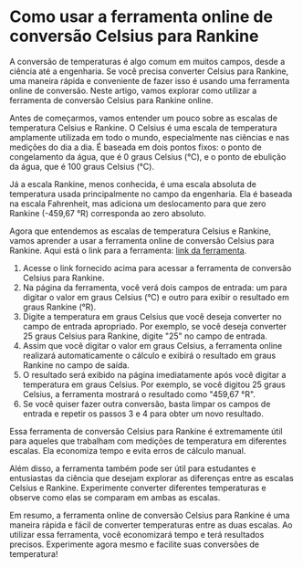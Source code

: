 Como usar a ferramenta online de conversão Celsius para Rankine
===============================================================

A conversão de temperaturas é algo comum em muitos campos, desde a ciência até a engenharia. Se você precisa converter Celsius para Rankine, uma maneira rápida e conveniente de fazer isso é usando uma ferramenta online de conversão. Neste artigo, vamos explorar como utilizar a ferramenta de conversão Celsius para Rankine online.

Antes de começarmos, vamos entender um pouco sobre as escalas de temperatura Celsius e Rankine. O Celsius é uma escala de temperatura amplamente utilizada em todo o mundo, especialmente nas ciências e nas medições do dia a dia. É baseada em dois pontos fixos: o ponto de congelamento da água, que é 0 graus Celsius (°C), e o ponto de ebulição da água, que é 100 graus Celsius (°C).

Já a escala Rankine, menos conhecida, é uma escala absoluta de temperatura usada principalmente no campo da engenharia. Ela é baseada na escala Fahrenheit, mas adiciona um deslocamento para que zero Rankine (-459,67 °R) corresponda ao zero absoluto.

Agora que entendemos as escalas de temperatura Celsius e Rankine, vamos aprender a usar a ferramenta online de conversão Celsius para Rankine. Aqui está o link para a ferramenta: [link da ferramenta](https://www.onlinecalculatorsfree.com/pt/convert/celsius-to-rankine.html).

1. Acesse o link fornecido acima para acessar a ferramenta de conversão Celsius para Rankine.
2. Na página da ferramenta, você verá dois campos de entrada: um para digitar o valor em graus Celsius (°C) e outro para exibir o resultado em graus Rankine (°R).
3. Digite a temperatura em graus Celsius que você deseja converter no campo de entrada apropriado. Por exemplo, se você deseja converter 25 graus Celsius para Rankine, digite "25" no campo de entrada.
4. Assim que você digitar o valor em graus Celsius, a ferramenta online realizará automaticamente o cálculo e exibirá o resultado em graus Rankine no campo de saída.
5. O resultado será exibido na página imediatamente após você digitar a temperatura em graus Celsius. Por exemplo, se você digitou 25 graus Celsius, a ferramenta mostrará o resultado como "459,67 °R".
6. Se você quiser fazer outra conversão, basta limpar os campos de entrada e repetir os passos 3 e 4 para obter um novo resultado.

Essa ferramenta de conversão Celsius para Rankine é extremamente útil para aqueles que trabalham com medições de temperatura em diferentes escalas. Ela economiza tempo e evita erros de cálculo manual.

Além disso, a ferramenta também pode ser útil para estudantes e entusiastas da ciência que desejam explorar as diferenças entre as escalas Celsius e Rankine. Experimente converter diferentes temperaturas e observe como elas se comparam em ambas as escalas.

Em resumo, a ferramenta online de conversão Celsius para Rankine é uma maneira rápida e fácil de converter temperaturas entre as duas escalas. Ao utilizar essa ferramenta, você economizará tempo e terá resultados precisos. Experimente agora mesmo e facilite suas conversões de temperatura!